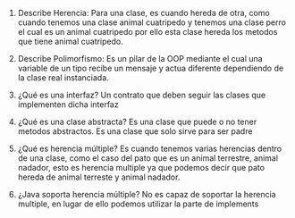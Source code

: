1. Describe Herencia:
    Para una clase, es cuando hereda de otra, como cuando tenemos una clase animal cuatripedo
    y tenemos una clase perro el cual es un animal cuatripedo por ello esta clase hereda
    los metodos que tiene animal cuatripedo.

2. Describe Polimorfismo:
    Es un pilar de la OOP mediante el cual una variable de un tipo recibe un mensaje y actua diferente
    dependiendo de la clase real instanciada.

3. ¿Qué es una interfaz?
    Un contrato que deben seguir las clases que implementen dicha interfaz
4. ¿Qué es una clase abstracta?
    Es una clase que puede o no tener metodos abstractos. Es una clase que solo sirve para ser padre

5. ¿Qué es herencia múltiple?
    Es cuando tenemos varias herencias dentro de una clase, como el caso del pato que es un animal terrestre, 
    animal nadador, esto es herencia multiple ya que podemos decir que pato hereda de animal terreste y animal nadador.

6. ¿Java soporta herencia múltiple?
    No es capaz de soportar la herencia multiple, en lugar de ello podemos utilizar la parte de implements
